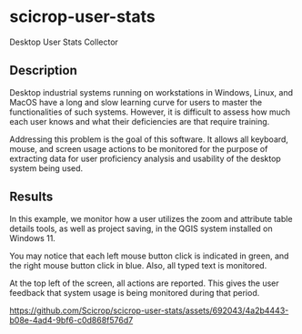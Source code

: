 # scicrop-user-stats
Desktop User Stats Collector

## Description

Desktop industrial systems running on workstations in Windows, Linux, and MacOS have a long and slow learning curve for users to master the functionalities of such systems. However, it is difficult to assess how much each user knows and what their deficiencies are that require training.

Addressing this problem is the goal of this software. It allows all keyboard, mouse, and screen usage actions to be monitored for the purpose of extracting data for user proficiency analysis and usability of the desktop system being used.

## Results

In this example, we monitor how a user utilizes the zoom and attribute table details tools, as well as project saving, in the QGIS system installed on Windows 11.

You may notice that each left mouse button click is indicated in green, and the right mouse button click in blue. Also, all typed text is monitored.

At the top left of the screen, all actions are reported. This gives the user feedback that system usage is being monitored during that period.

https://github.com/Scicrop/scicrop-user-stats/assets/692043/4a2b4443-b08e-4ad4-9bf6-c0d868f576d7




